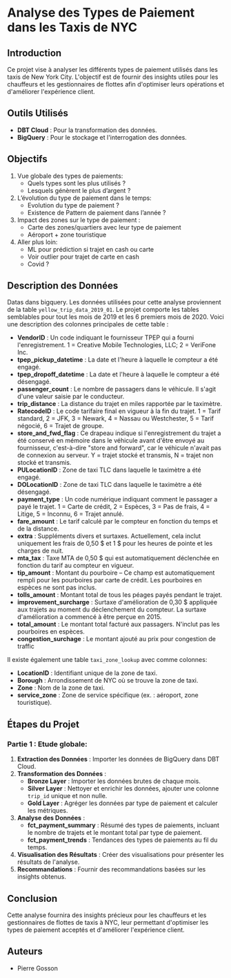 # Analyse des Types de Paiement dans les Taxis de NYC

## Introduction
Ce projet vise à analyser les différents types de paiement utilisés dans les taxis de New York City. L'objectif est de fournir des insights utiles pour les chauffeurs et les gestionnaires de flottes afin d'optimiser leurs opérations et d'améliorer l'expérience client.

## Outils Utilisés
- **DBT Cloud** : Pour la transformation des données.
- **BigQuery** : Pour le stockage et l'interrogation des données.

## Objectifs
1. Vue globale des types de paiements:
    * Quels types sont les plus utilisés ?
    *  Lesquels génèrent le plus d’argent ?
2. L’évolution du type de paiement dans le temps: 
    * Evolution du type de paiement ?
    * Existence de Pattern de paiement dans l’année ?
3. Impact des zones sur le type de paiement :
    * Carte des zones/quartiers avec leur type de paiement
    * Aéroport + zone touristique 
4. Aller plus loin:
    * ML pour prédiction si trajet en cash ou carte
    * Voir outlier pour trajet de carte en cash
    * Covid ?


## Description des Données
Datas dans bigquery.
Les données utilisées pour cette analyse proviennent de la table `yellow_trip_data_2019_01`. Le projet comporte les tables semblables pour tout les mois de 2019 et les 6 premiers mois de 2020.
 Voici une description des colonnes principales de cette table :

- **VendorID** : Un code indiquant le fournisseur TPEP qui a fourni l'enregistrement. 1 = Creative Mobile Technologies, LLC; 2 = VeriFone Inc.
- **tpep_pickup_datetime** : La date et l'heure à laquelle le compteur a été engagé.
- **tpep_dropoff_datetime** : La date et l'heure à laquelle le compteur a été désengagé.
- **passenger_count** : Le nombre de passagers dans le véhicule. Il s'agit d'une valeur saisie par le conducteur.
- **trip_distance** : La distance du trajet en miles rapportée par le taximètre.
- **RatecodeID** : Le code tarifaire final en vigueur à la fin du trajet. 1 = Tarif standard, 2 = JFK, 3 = Newark, 4 = Nassau ou Westchester, 5 = Tarif négocié, 6 = Trajet de groupe.
- **store_and_fwd_flag** : Ce drapeau indique si l'enregistrement du trajet a été conservé en mémoire dans le véhicule avant d'être envoyé au fournisseur, c'est-à-dire "store and forward", car le véhicule n'avait pas de connexion au serveur. Y = trajet stocké et transmis, N = trajet non stocké et transmis.
- **PULocationID** : Zone de taxi TLC dans laquelle le taximètre a été engagé.
- **DOLocationID** : Zone de taxi TLC dans laquelle le taximètre a été désengagé.
- **payment_type** : Un code numérique indiquant comment le passager a payé le trajet. 1 = Carte de crédit, 2 = Espèces, 3 = Pas de frais, 4 = Litige, 5 = Inconnu, 6 = Trajet annulé.
- **fare_amount** : Le tarif calculé par le compteur en fonction du temps et de la distance.
- **extra** : Suppléments divers et surtaxes. Actuellement, cela inclut uniquement les frais de 0,50 $ et 1 $ pour les heures de pointe et les charges de nuit.
- **mta_tax** : Taxe MTA de 0,50 $ qui est automatiquement déclenchée en fonction du tarif au compteur en vigueur.
- **tip_amount** : Montant du pourboire – Ce champ est automatiquement rempli pour les pourboires par carte de crédit. Les pourboires en espèces ne sont pas inclus.
- **tolls_amount** : Montant total de tous les péages payés pendant le trajet.
- **improvement_surcharge** : Surtaxe d'amélioration de 0,30 $ appliquée aux trajets au moment du déclenchement du compteur. La surtaxe d'amélioration a commencé à être perçue en 2015.
- **total_amount** : Le montant total facturé aux passagers. N'inclut pas les pourboires en espèces.
- **congestion_surchage** : Le montant ajouté au prix pour congestion de traffic

Il existe également une table `taxi_zone_lookup`
avec comme colonnes:
- **LocationID** : Identifiant unique de la zone de taxi.
- **Borough** : Arrondissement de NYC où se trouve la zone de taxi.
- **Zone** : Nom de la zone de taxi.
- **service_zone** : Zone de service spécifique (ex. : aéroport, zone touristique).


## Étapes du Projet
### Partie 1 : Etude globale: 

1. **Extraction des Données** : Importer les données de BigQuery dans DBT Cloud.
2. **Transformation des Données** :
    - **Bronze Layer** : Importer les données brutes de chaque mois.
    - **Silver Layer** : Nettoyer et enrichir les données, ajouter une colonne `trip_id` unique et non nulle.
    - **Gold Layer** : Agréger les données par type de paiement et calculer les métriques.
3. **Analyse des Données** :
    - **fct_payment_summary** : Résumé des types de paiements, incluant le nombre de trajets et le montant total par type de paiement.
    - **fct_payment_trends** : Tendances des types de paiements au fil du temps.
4. **Visualisation des Résultats** : Créer des visualisations pour présenter les résultats de l'analyse.
5. **Recommandations** : Fournir des recommandations basées sur les insights obtenus.

## Conclusion
Cette analyse fournira des insights précieux pour les chauffeurs et les gestionnaires de flottes de taxis à NYC, leur permettant d'optimiser les types de paiement acceptés et d'améliorer l'expérience client.

## Auteurs
- Pierre Gosson

